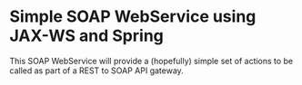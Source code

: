 Simple SOAP WebService using JAX-WS and Spring
===================

This SOAP WebService will provide a (hopefully) simple set of actions to be called as part of a REST to SOAP API gateway.
